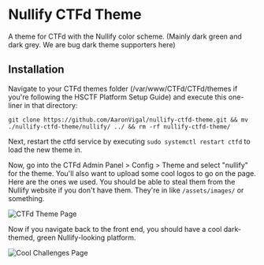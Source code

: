 # Nullify CTFd Theme

A theme for CTFd with the Nullify color scheme. (Mainly dark green and dark grey. We are bug dark theme supporters here)

## Installation

Navigate to your CTFd themes folder (/var/www/CTFd/CTFd/themes if you're following the HSCTF Platform Setup Guide) and execute this one-liner in that directory:

```
git clone https://github.com/AaronVigal/nullify-ctfd-theme.git && mv ./nullify-ctfd-theme/nullify/ ../ && rm -rf nullify-ctfd-theme/
```

Next, restart the ctfd service by executing `sudo systemctl restart ctfd` to load the new theme in.

Now, go into the CTFd Admin Panel > Config > Theme and select "nullify" for the theme. You'll also want to upload some cool logos to go on the page. Here are the ones we used. You should be able to steal them from the Nullify website if you don't have them. They're in like `/assets/images/` or something.

![CTFd Theme Page](https://i.imgur.com/pFhRGGn.png)

Now if you navigate back to the front end, you should have a cool dark-themed, green Nullify-looking platform.

![Cool Challenges Page](https://i.imgur.com/pWJMwPx.png)
